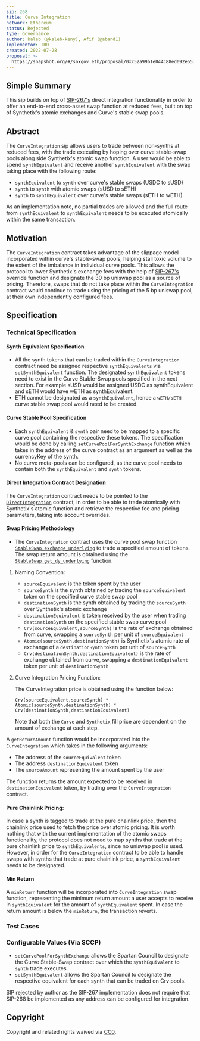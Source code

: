 ```yaml
---
sip: 268
title: Curve Integration
network: Ethereum
status: Rejected
type: Governance
author: kaleb (@kaleb-keny), Afif (@aband1)
implementor: TBD
created: 2022-07-28
proposal: >-
  https://snapshot.org/#/snxgov.eth/proposal/0xc52a99b1e044c88ed092e5575675bf4a39d6a2fc5f93658ba740ecb6976af619
---
```


<!--You can leave these HTML comments in your merged SIP and delete the visible duplicate text guides, they will not appear and may be helpful to refer to if you edit it again. This is the suggested template for new SIPs. Note that an SIP number will be assigned by an editor. When opening a pull request to submit your SIP, please use an abbreviated title in the filename, `sip-draft_title_abbrev.md`. The title should be 44 characters or less.-->

## Simple Summary

<!--"If you can't explain it simply, you don't understand it well enough." Simply describe the outcome the proposed changes intends to achieve. This should be non-technical and accessible to a casual community member.-->

This sip builds on top of [SIP-267's](https://sips.synthetix.io/sips/sip-267/) direct integration functionality in order to offer an end-to-end cross-asset swap function at reduced fees, built on top of Synthetix's atomic exchanges and Curve's stable swap pools.

## Abstract

<!--A short (~200 word) description of the proposed change, the abstract should clearly describe the proposed change. This is what *will* be done if the SIP is implemented, not *why* it should be done or *how* it will be done. If the SIP proposes deploying a new contract, write, "we propose to deploy a new contract that will do x".-->

The `CurveIntegration` sip allows users to trade between non-synths at reduced fees, with the trade executing by hoping over curve stable-swap pools along side Synthetix's atomic swap function.
A user would be able to spend `synthEquivalent` and receive another `synthEquivalent` with the swap taking place with the following route:
- `synthEquivalent` to `synth` over curve's stable swaps (USDC to sUSD)
- `synth` to `synth` with atomic swaps (sUSD to sETH)
- `synth` to `synthEquivalent` over curve's stable swaps (sETH to wETH)

As an implementation note, no partial trades are allowed and the full route from `synthEquivalent` to `synthEquivalent` needs to be executed atomically within the same transaction.


## Motivation
<!--This is the problem statement. This is the *why* of the SIP. It should clearly explain *why* the current state of the protocol is inadequate.  It is critical that you explain *why* the change is needed, if the SIP proposes changing how something is calculated, you must address *why* the current calculation is innaccurate or wrong. This is not the place to describe how the SIP will address the issue!-->

The `CurveIntegration` contract takes advantage of the slippage model incorporated within curve's stable-swap pools, helping stall toxic volume to the extent of the imbalance in individual curve pools. This allows the protocol to lower Synthetix's exchange fees with the help of [SIP-267's](https://sips.synthetix.io/sips/sip-267/) override function and designate the 30 bp uniswap pool as a source of pricing. Therefore, swaps that do not take place within the `CurveIntegration` contract would continue to trade using the pricing of the 5 bp uniswap pool, at their own independently configured fees.

## Specification

<!--The specification should describe the syntax and semantics of any new feature, there are five sections
1. Overview
2. Rationale
3. Technical Specification
4. Test Cases
5. Configurable Values
-->

### Technical Specification

#### Synth Equivalent Specification

- All the synth tokens that can be traded within the `CurveIntegration` contract need be assigned respective `synthEquivalents` via `setSynthEquivalent` function. The designated `synthEquivalent` tokens need to exist in the Curve Stable-Swap pools specified in the next section.
For example sUSD would be assigned USDC as synthEquivalent and sETH would have wETH as synthEquivalent.
- ETH cannot be designated as a `synthEquivalent`, hence a `wETH/sETH` curve stable swap pool would need to be created.

#### Curve Stable Pool Specification

- Each `synthEquivalent` & `synth` pair need to be mapped to a specific curve pool containing the respective these tokens. The specification would be done by calling `setCurvePoolForSynthExchange` function which takes in the address of the curve contract as an argument as well as the currencyKey of the synth.
- No curve meta-pools can be configured, as the curve pool needs to contain both the `synthEquivalent` and `synth` tokens.

#### Direct Integration Contract Designation
The `CurveIntegration` contract needs to be pointed to the [`DirectIntegration`](https://sips.synthetix.io/sips/sip-267/) contract, in order to be able to trade atomically with Synthetix's atomic function and retrieve the respective fee and pricing parameters, taking into account overrides.


#### Swap Pricing Methodology

- The `CurveIntegration` contract  uses the curve pool swap function [`StableSwap.exchange_underlying`](https://curve.readthedocs.io/exchange-pools.html) to trade a specified amount of tokens. The swap return amount is obtained using the [`StableSwap.get_dy_underlying`](https://curve.readthedocs.io/factory-pools.html#getting-pool-info) function.

1. Naming Convention:
    - `sourceEquivalent` is the token spent by the user
    - `sourceSynth` is the synth obtained by trading the `sourceEquivalent` token on the specified curve stable swap pool
    - `destinationSynth` is the synth obtained by trading the `sourceSynth` over Synthetix's atomic exchange
    - `destinationEquivalent` is token received by the user when trading `destinationSynth` on the specified stable swap curve pool
    - `Crv(sourceEquivalent,sourceSynth)` is the rate of exchange obtained from curve, swapping a `sourceSynth` per unit of `sourceEquivalent`
    - `Atomic(sourceSynth,destinationSynth)` is Synthetix's atomic rate of exchange of a `destinationSynth` token per unit of `sourceSynth`
    - `Crv(destinationSynth,destinationEquivalent)` is the rate of exchange obtained from curve, swapping a `destinationEquivalent` token per unit of `destinationSynth`

2. Curve Integration Pricing Function:

    The CurveIntegration price is obtained using the function below:

    `Crv(sourceEquivalent,sourceSynth) * Atomic(sourceSynth,destinationSynth) * Crv(destinationSynth,destinationEquivalent)`

    Note that both the `Curve` and `Synthetix` fill price are dependent on the amount of exchange at each step.

A `getReturnAmount` function would be incorporated into the `CurveIntegration` which takes in the following arguments:
- The address of the `sourceEquivalent` token
- The address `destinationEquivalent` token
- The `sourceAmount` representing the amount spent by the user

The function returns the amount expected to be received in `destinationEquivalent` token, by trading over the `CurveIntegration` contract.

#### Pure Chainlink Pricing:

In case a synth is tagged to trade at the pure chainlink price, then the chainlink price used to fetch the price over atomic pricing.
It is worth nothing that with the current implementation of the atomic swaps functionality, the protocol does not need to map synths that trade at the pure chainlink price to `synthEquivalents`, since no uniswap pool is used. However, in order for the `CurveIntegration` contract to be able to handle swaps with synths that trade at pure chainlink price, a `synthEquivalent` needs to be designated.

#### Min Return
A `minReturn` function will be incorporated into `CurveIntegration` swap function, representing the minimum return amount a user accepts to receive in `synthEquivalent` for the amount of `synthEquivalent` spent. In case the return amount is below the `minReturn`, the transaction reverts.

### Test Cases

<!--Test cases for an implementation are mandatory for SIPs but can be included with the implementation..-->

### Configurable Values (Via SCCP)
<!--Please list all values configurable via SCCP under this implementation.-->

- `setCurvePoolForSynthExchange` allows the Spartan Council to designate the Curve Stable-Swap contract over which the `synthEquivalent` to `synth` trade executes.
- `setSynthEquivalent` allows the Spartan Council to designate the respective equivalent for each synth that can be traded on Crv pools.

SIP rejected by author as the SIP-267 implementation does not require that SIP-268 be implemented as any address can be configured for integration.

## Copyright

Copyright and related rights waived via [CC0](https://creativecommons.org/publicdomain/zero/1.0/).
